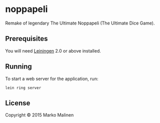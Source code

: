 # noppapeli

Remake of legendary The Ultimate Noppapeli (The Ultimate Dice Game).

## Prerequisites

You will need [Leiningen][1] 2.0 or above installed.

[1]: https://github.com/technomancy/leiningen

## Running

To start a web server for the application, run:

    lein ring server

## License

Copyright © 2015 Marko Malinen
